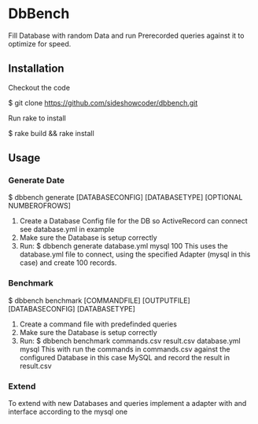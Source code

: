 # DbBench

Fill Database with random Data and run Prerecorded queries against it to optimize for speed.

## Installation

Checkout the code
  
  $ git clone https://github.com/sideshowcoder/dbbench.git

Run rake to install 

  $ rake build && rake install

## Usage
    
    

### Generate Date

  $ dbbench generate [DATABASECONFIG] [DATABASETYPE] [OPTIONAL NUMBEROFROWS]

1. Create a Database Config file for the DB so ActiveRecord can connect see database.yml in example
2. Make sure the Database is setup correctly
3. Run: $ dbbench generate database.yml mysql 100
   This uses the database.yml file to connect, using the specified Adapter (mysql in this case) and create
   100 records.
  
### Benchmark

  $ dbbench benchmark [COMMANDFILE] [OUTPUTFILE] [DATABASECONFIG] [DATABASETYPE]

1. Create a command file with predefinded queries
2. Make sure the Database is setup correctly
3. Run: $ dbbench benchmark commands.csv result.csv database.yml mysql
   This with run the commands in commands.csv against the configured Database in this case MySQL and
   record the result in result.csv
  
### Extend

To extend with new Databases and queries implement a adapter with and interface according to the mysql one